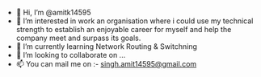 - 👋 Hi, I’m @amitk14595
- 👀 I’m interested in work an organisation where i could use my technical strength to establish an enjoyable career for myself and help the company meet and surpass its goals.
- 🌱 I’m currently learning Network Routing & Switchning
- 💞️ I’m looking to collaborate on ...
- 📫 You can mail me on :- singh.amit14595@gmail.com

<!---
amitk14595/amitk14595 is a ✨ special ✨ repository because its `README.md` (this file) appears on your GitHub profile.
You can click the Preview link to take a look at your changes.
--->
